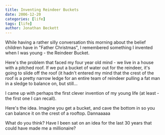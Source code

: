 ```yaml
---
title: Inventing Reindeer Buckets
date: 2006-12-20
categories: [life]
tags: [life]
author: Jonathan Beckett
---
```


While having a rather silly conversation this morning about the belief children have in "Father Christmas", I remembered something I invented when I was young - the Reindeer Bucket.

Here's the problem that faced my four year old mind - we live in a house with a pitched roof. If we put a bucket of water out for the reindeer, it's going to slide off the roof (it hadn't entered my mind that the crest of the roof is a pretty narrow ledge for an entire team of reindeer pulling a fat man in a sledge to balance on, but still...

I came up with perhaps the first clever invention of my young life (at least - the first one I can recall).

Here's the idea. Imagine you get a bucket, and cave the bottom in so you can balance it on the crest of a rooftop. Dannaaaaa 

What do you think? Have I been sat on an idea for the last 30 years that could have made me a millionaire?